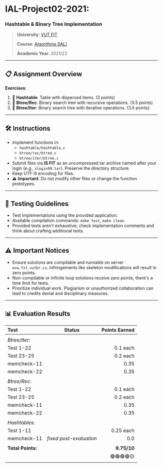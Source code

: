 # **IAL-Project02-2021**:

### Hashtable & Binary Tree Implementation

> **University**: [VUT FIT](https://www.fit.vut.cz/)
>
> **Course**: [Algorithms (IAL)](https://www.fit.vut.cz/study/course/268213/)
>
> **Academic Year**: 2021/22

---

## 📋 **Assignment Overview**

**Exercises**:

1. 📘 **Hashtable**: Table with dispersed items. (3 points)
2. 📘 **Btree/Rec**: Binary search tree with recursive operations. (3.5 points)
3. 📘 **Btree/Iter**: Binary search tree with iterative operations. (3.5 points)

---

## 🛠 **Instructions**

- Implement functions in:
  - `hashtable/hashtable.c`
  - `btree/rec/btree.c`
  - `btree/iter/btree.c`
- Submit files via **IS FIT** as an uncompressed tar archive named after your login (e.g., `xlogin99.tar`). Preserve the directory structure.
- Keep UTF-8 encoding for files.
- ⚠️ **Important**: Do not modify other files or change the function prototypes.

---

## 🧪 **Testing Guidelines**

- Test implementations using the provided application.
- Available compilation commands: `make test`, `make clean`.
- Provided tests aren't exhaustive; check implementation comments and think about crafting additional tests.

---

## ⚠️ **Important Notices**

- Ensure solutions are compilable and runnable on server `eva.fit.vutbr.cz`. Infringements like skeleton modifications will result in zero points.
- Non-compilable or infinite loop solutions receive zero points; there's a time limit for tests.
- Prioritize individual work. Plagiarism or unauthorized collaboration can lead to credits denial and disciplinary measures.

---

## 📊 **Evaluation Results**

| Test              |         Status          | Points Earned |
| :---------------- | :---------------------: | ------------: |
|                   |                         |               |
| _Btree/Iter_:     |                         |               |
| Test 1-22         |                         |      0.1 each |
| Test 23-25        |                         |      0.2 each |
| memcheck-11       |                         |          0.35 |
| memcheck-22       |                         |          0.35 |
|                   |                         |               |
| _Btree/Rec_:      |                         |               |
| Test 1-22         |                         |      0.1 each |
| Test 23-25        |                         |      0.2 each |
| memcheck-11       |                         |          0.35 |
| memcheck-22       |                         |          0.35 |
|                   |                         |               |
| _Hashtables_:     |                         |               |
| Test 1-11         |                         |     0.25 each |
| memcheck-11       | _fixed post-evaluation_ |           0.0 |
|                   |                         |               |
| **Total Points:** |                         |   **9.75/10** |
|                   |                         |    🟢🟢🟢🟢🟡 |

